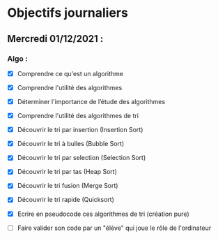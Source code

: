 # Objectifs journaliers

## Mercredi 01/12/2021 :

### Algo : 

* [X] Comprendre ce qu'est un algorithme
* [X] Comprendre l'utilité des algorithmes
* [X] Déterminer l'importance de l’étude des algorithmes
* [X] Comprendre l'utilité des algorithmes de tri
* [X] Découvrir le tri par insertion (Insertion Sort)
* [X] Découvrir le tri à bulles (Bubble Sort)
* [X] Découvrir le tri par selection (Selection Sort)
* [X] Découvrir le tri par tas (Heap Sort)
* [X] Découvrir le tri fusion (Merge Sort)
* [X] Découvrir le tri rapide (Quicksort)

* [X] Ecrire en pseudocode ces algorithmes de tri (création pure)
* [ ] Faire valider son code par un "élève" qui joue le rôle de l'ordinateur
